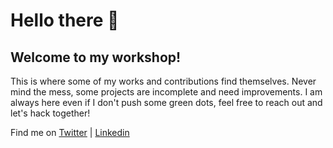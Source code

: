 # Hello there 👋

## Welcome to my workshop! 

This is where some of my works and contributions find themselves. Never mind the mess, some projects are incomplete and need improvements. I am always here even if I don't push some green dots, feel free to reach out and let's hack together! 


Find me on [Twitter](https://twitter.com/knyambee) | [Linkedin](https://www.linkedin.com/in/knyambee/)

